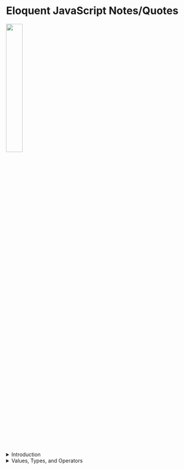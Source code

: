 # Eloquent JavaScript Notes/Quotes

<img src="https://pbs.twimg.com/media/Ev_WHN1XcAE4zV3?format=png&name=small" width="30%">

<details><summary>Introduction</summary>

Programming is the act of constructing a program—a set of precise instructions telling a computer what to do. 

#### What is JavaScript?
JavaScript was introduced in 1995 as a way to add programs to web pages in the Netscape Navigator browser. It has made modern web applications possible—applications with which you can interact directly without doing a page reload for every action. After its adoption outside of Netscape, a standard document was written to describe the way the JavaScript language should work so that the various pieces of software that claimed to support JavaScript were actually talking about the same language. This is called the ECMAScript standard, after the Ecma International organization that did the standardization. In practice, the terms ECMAScript and JavaScript can be used interchangeably—they are two names for the same language.

#### Code, and what to do with it
Code is the text that makes up programs. 

</details>

<details><summary>Values, Types, and Operators</summary>


</details>
